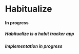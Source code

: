 # Habitualize

#### In progress

##### Habitualize is a habit tracker app
##### Implementation in progress

